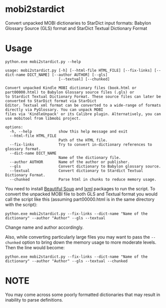 # mobi2stardict
Convert unpacked MOBI dictionaries to StarDict input formats: Babylon Glossary Source (GLS) format and StarDict Textual Dictionary Format

# Usage
`python.exe mobi2stardict.py --help`
```
usage: mobi2stardict.py [-h] [--html-file HTML_FILE] [--fix-links] [--dict-name DICT_NAME] [--author AUTHOR] [--gls]
                        [--textual] [--chunked]

Convert unpacked Kindle MOBI dictionary files (book.html or part00000.html) to Babylon Glossary source files (.gls) or
to Stardict Textual Dictionary Format. These source files can later be converted to StarDict format via StarDict
Editor. Textual xml format can be converted to a wide-range of formats directly via PyGlossary. You can unpack MOBI
files via 'KindleUnpack' or its Calibre plugin. Alternatively, you can use mobitool from libmobi project.

options:
  -h, --help            show this help message and exit
  --html-file HTML_FILE
                        Path of the HTML file.
  --fix-links           Try to convert in-dictionary references to glossary format.
  --dict-name DICT_NAME
                        Name of the dictionary file.
  --author AUTHOR       Name of the author or publisher.
  --gls                 Convert dictionary to Babylon glossary source.
  --textual             Convert dictionary to Stardict Textual Dictionary Format.
  --chunked             Parse html in chunks to reduce memory usage.
```
You need to install [Beautiful Soup](https://www.crummy.com/software/BeautifulSoup/bs4/doc/#installing-beautiful-soup) and [lxml](https://lxml.de/installation.html) packages to run the script.
To convert the unpacked MOBI file to both GLS and Textual format you would call the script like this (assuming part00000.html is in the same directory with the script):
````
python.exe mobi2stardict.py --fix-links --dict-name "Name of the dictionary" --author "Author" --gls --textual
````
Change name and author accordingly.

Also, while converting particularly large files you may want to pass the `--chunked` option to bring down the memory usage to more moderate levels. Then the line would become:
````
python.exe mobi2stardict.py --fix-links --dict-name "Name of the dictionary" --author "Author" --gls --textual --chunked
````

# NOTE
You may come across some poorly formatted dictionaries that may result in inability to parse definitions.